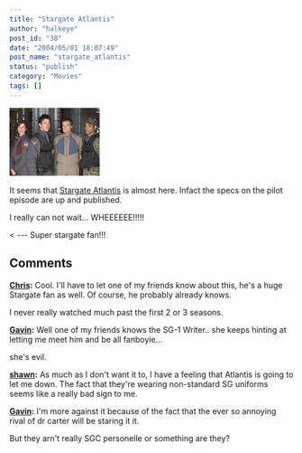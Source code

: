 ```yaml
---
title: "Stargate Atlantis"
author: "halkeye"
post_id: "38"
date: "2004/05/01 18:07:49"
post_name: "stargate_atlantis"
status: "publish"
category: "Movies"
tags: []
---
```


![100.jpg](./100.jpg)  

It seems that [Stargate Atlantis](https://www.gateworld.net/atlantis/s1/101.shtml) is almost here. Infact the specs on the pilot episode are up and published.

I really can not wait... WHEEEEEE!!!!!

< \--- Super stargate fan!!!

## Comments

**[Chris](#31 "2004-05-01 20:03:26"):** Cool. I'll have to let one of my friends know about this, he's a huge Stargate fan as well. Of course, he probably already knows.

I never really watched much past the first 2 or 3 seasons.

**[Gavin](#32 "2004-05-01 20:58:35"):** Well one of my friends knows the SG-1 Writer.. she keeps hinting at letting me meet him and be all fanboyie...

she's evil.

**[shawn](#33 "2004-05-18 12:22:16"):** As much as I don't want it to, I have a feeling that Atlantis is going to let me down. The fact that they're wearing non-standard SG uniforms seems like a really bad sign to me.

**[Gavin](#34 "2004-05-18 12:24:57"):** I'm more against it because of the fact that the ever so annoying rival of dr carter will be staring it it.

But they arn't really SGC personelle or something are they?

